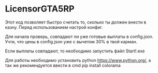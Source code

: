 # LicensorGTA5RP
Этот код позволяет быстро считать то, сколько ты должен внести в казну. Перед использованием настрой конфиг.

Для начала проверь, совпадают ли уже готовые выплаты в config.json. Учти, что цены в config.json уже с вычетом 30% в твой карман.

Если выплаты совпадают, то необходимо запустить файл Start!.exe


Для работы необходимо установить python https://www.python.org/, а так же рекомендуется ввести в cmd pip install colorama
